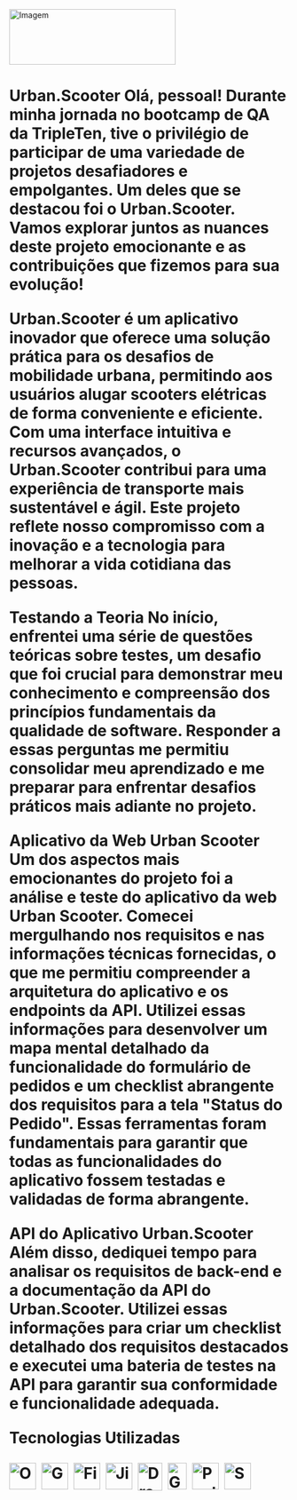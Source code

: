 <img src="https://i.imgur.com/ydMn5Ny.jpg" alt="Imagem" width="300" height="100">
<h1>Urban.Scooter</h1e>
Olá, pessoal! Durante minha jornada no bootcamp de QA da TripleTen, tive o privilégio de participar de uma variedade de projetos desafiadores e empolgantes. Um deles que se destacou foi o Urban.Scooter. Vamos explorar juntos as nuances deste projeto emocionante e as contribuições que fizemos para sua evolução!

Urban.Scooter é um aplicativo inovador que oferece uma solução prática para os desafios de mobilidade urbana, permitindo aos usuários alugar scooters elétricas de forma conveniente e eficiente. Com uma interface intuitiva e recursos avançados, o Urban.Scooter contribui para uma experiência de transporte mais sustentável e ágil. Este projeto reflete nosso compromisso com a inovação e a tecnologia para melhorar a vida cotidiana das pessoas.

Testando a Teoria
No início, enfrentei uma série de questões teóricas sobre testes, um desafio que foi crucial para demonstrar meu conhecimento e compreensão dos princípios fundamentais da qualidade de software. Responder a essas perguntas me permitiu consolidar meu aprendizado e me preparar para enfrentar desafios práticos mais adiante no projeto.

Aplicativo da Web Urban Scooter
Um dos aspectos mais emocionantes do projeto foi a análise e teste do aplicativo da web Urban Scooter. Comecei mergulhando nos requisitos e nas informações técnicas fornecidas, o que me permitiu compreender a arquitetura do aplicativo e os endpoints da API. Utilizei essas informações para desenvolver um mapa mental detalhado da funcionalidade do formulário de pedidos e um checklist abrangente dos requisitos para a tela "Status do Pedido". Essas ferramentas foram fundamentais para garantir que todas as funcionalidades do aplicativo fossem testadas e validadas de forma abrangente.

API do Aplicativo Urban.Scooter
Além disso, dediquei tempo para analisar os requisitos de back-end e a documentação da API do Urban.Scooter. Utilizei essas informações para criar um checklist detalhado dos requisitos destacados e executei uma bateria de testes na API para garantir sua conformidade e funcionalidade adequada.

Tecnologias Utilizadas
<div style="display: flex; flex-wrap: wrap; gap: 10px;">
  <img src="https://cdn.jsdelivr.net/gh/devicons/devicon@latest/icons/opera/opera-original.svg" alt="Opera Icon" width="48" height="48" title="Visit Opera website">
  <a href="https://www.google.com/chrome/" target="_blank">
    <img src="https://cdn.jsdelivr.net/gh/devicons/devicon@latest/icons/google/google-original.svg" alt="Google Chrome Icon" width="48" height="48" title="Visit Google Chrome website">
  </a>
  <a href="https://www.figma.com/" target="_blank">
    <img src="https://cdn.jsdelivr.net/gh/devicons/devicon@latest/icons/figma/figma-original.svg" alt="Figma Icon" width="48" height="48" title="Visit Figma website">
  </a>
  <a href="https://www.atlassian.com/software/jira" target="_blank">
    <img src="https://cdn.jsdelivr.net/gh/devicons/devicon@latest/icons/jira/jira-original.svg" alt="Jira Icon" width="48" height="48" title="Visit Jira website">
  </a>
  <img src="https://static-00.iconduck.com/assets.00/file-type-drawio-icon-2048x2048-dxjfklgq.png" alt="Draw.io Logo" height="50" width="44" />
  <img src="https://seeklogo.com/images/G/google-sheets-logo-D2A35FF8A4-seeklogo.com.png" alt="Google Sheets Logo" height="48" width="34" />
  <a href="https://www.getpostman.com/" target="_blank">
    <img src="https://cdn.jsdelivr.net/gh/devicons/devicon@latest/icons/postman/postman-original.svg" alt="Postman Icon" width="48" height="48" title="Visit Postman website">
  </a>
  <a href="https://swagger.io/" target="_blank">
    <img src="https://cdn.jsdelivr.net/gh/devicons/devicon@latest/icons/swagger/swagger-original.svg" alt="Swagger Icon" width="48" height="48" title="Visit Swagger website">
  </a>
</div>